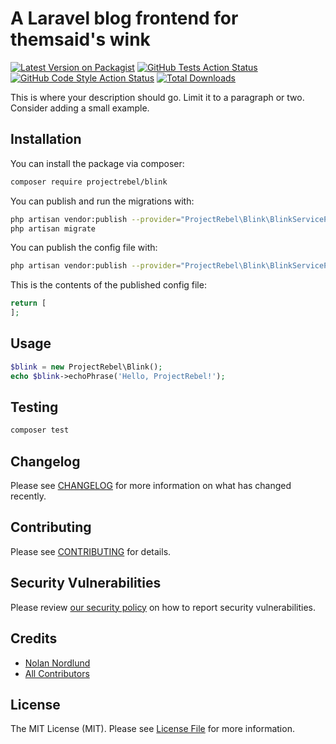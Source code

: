 # A Laravel blog frontend for themsaid's wink

[![Latest Version on Packagist](https://img.shields.io/packagist/v/projectrebel/blink.svg?style=flat-square)](https://packagist.org/packages/projectrebel/blink)
[![GitHub Tests Action Status](https://img.shields.io/github/workflow/status/projectrebel/blink/run-tests?label=tests)](https://github.com/projectrebel/blink/actions?query=workflow%3ATests+branch%3Amaster)
[![GitHub Code Style Action Status](https://img.shields.io/github/workflow/status/projectrebel/blink/Check%20&%20fix%20styling?label=code%20style)](https://github.com/projectrebel/blink/actions?query=workflow%3A"Check+%26+fix+styling"+branch%3Amaster)
[![Total Downloads](https://img.shields.io/packagist/dt/projectrebel/blink.svg?style=flat-square)](https://packagist.org/packages/projectrebel/blink)


This is where your description should go. Limit it to a paragraph or two. Consider adding a small example.

## Installation

You can install the package via composer:

```bash
composer require projectrebel/blink
```

You can publish and run the migrations with:

```bash
php artisan vendor:publish --provider="ProjectRebel\Blink\BlinkServiceProvider" --tag="blink-migrations"
php artisan migrate
```

You can publish the config file with:
```bash
php artisan vendor:publish --provider="ProjectRebel\Blink\BlinkServiceProvider" --tag="blink-config"
```

This is the contents of the published config file:

```php
return [
];
```

## Usage

```php
$blink = new ProjectRebel\Blink();
echo $blink->echoPhrase('Hello, ProjectRebel!');
```

## Testing

```bash
composer test
```

## Changelog

Please see [CHANGELOG](CHANGELOG.md) for more information on what has changed recently.

## Contributing

Please see [CONTRIBUTING](.github/CONTRIBUTING.md) for details.

## Security Vulnerabilities

Please review [our security policy](../../security/policy) on how to report security vulnerabilities.

## Credits

- [Nolan Nordlund](https://github.com/nolannordlund)
- [All Contributors](../../contributors)

## License

The MIT License (MIT). Please see [License File](LICENSE.md) for more information.
